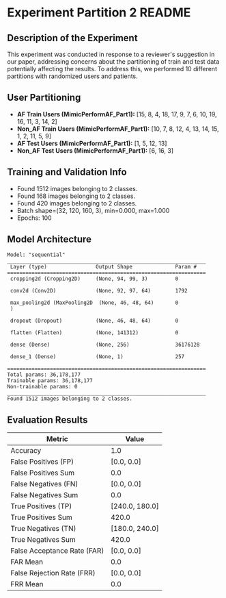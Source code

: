# Experiment Partition 2 README

## Description of the Experiment
This experiment was conducted in response to a reviewer's suggestion in our paper, addressing concerns about the partitioning of train and test data potentially affecting the results. To address this, we performed 10 different partitions with randomized users and patients.

## User Partitioning
- **AF Train Users (MimicPerformAF_Part1):** [15, 8, 4, 18, 17, 9, 7, 6, 10, 19, 16, 11, 3, 14, 2]
- **Non_AF Train Users (MimicPerformAF_Part1):** [10, 7, 8, 12, 4, 13, 14, 15, 1, 2, 11, 5, 9]
- **AF Test Users (MimicPerformAF_Part1):** [1, 5, 12, 13]
- **Non_AF Test Users (MimicPerformAF_Part1):** [6, 16, 3]

## Training and Validation Info
- Found 1512 images belonging to 2 classes.
- Found 168 images belonging to 2 classes.
- Found 420 images belonging to 2 classes.
- Batch shape=(32, 120, 160, 3), min=0.000, max=1.000
- Epochs: 100

## Model Architecture
```plaintext
Model: "sequential"
_________________________________________________________________
 Layer (type)                Output Shape              Param #   
=================================================================
 cropping2d (Cropping2D)     (None, 94, 99, 3)         0         
                                                                 
 conv2d (Conv2D)             (None, 92, 97, 64)        1792      
                                                                 
 max_pooling2d (MaxPooling2D  (None, 46, 48, 64)       0         
 )                                                               
                                                                 
 dropout (Dropout)           (None, 46, 48, 64)        0         
                                                                 
 flatten (Flatten)           (None, 141312)            0         
                                                                 
 dense (Dense)               (None, 256)               36176128  
                                                                 
 dense_1 (Dense)             (None, 1)                 257       
                                                                 
=================================================================
Total params: 36,178,177
Trainable params: 36,178,177
Non-trainable params: 0
_________________________________________________________________
Found 1512 images belonging to 2 classes.
``` 

## Evaluation Results

| Metric                     | Value  |
|----------------------------|--------|
| Accuracy                    | 1.0    |
| False Positives (FP)       | [0.0, 0.0] |
| False Positives Sum        | 0.0    |
| False Negatives (FN)       | [0.0, 0.0] |
| False Negatives Sum        | 0.0    |
| True Positives (TP)        | [240.0, 180.0] |
| True Positives Sum         | 420.0  |
| True Negatives (TN)        | [180.0, 240.0] |
| True Negatives Sum         | 420.0  |
| False Acceptance Rate (FAR)| [0.0, 0.0] |
| FAR Mean                   | 0.0    |
| False Rejection Rate (FRR) | [0.0, 0.0] |
| FRR Mean                   | 0.0    |

